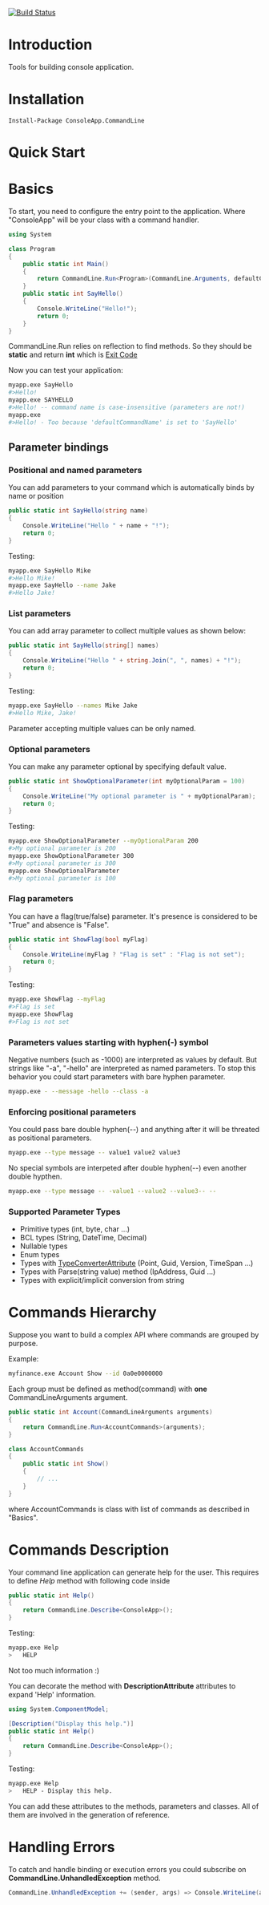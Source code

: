 [![Build Status](https://travis-ci.org/deniszykov/commandline.svg?branch=master)](https://travis-ci.org/deniszykov/commandline)

Introduction
============
Tools for building console application.

Installation
============
```
Install-Package ConsoleApp.CommandLine
```

Quick Start
============
# Basics
To start, you need to configure the entry point to the application. Where "ConsoleApp" will be your class with a command handler.
```csharp
using System

class Program
{
	public static int Main()
	{
		return CommandLine.Run<Program>(CommandLine.Arguments, defaultCommandName: "SayHello")
	}	
	public static int SayHello()
	{
		Console.WriteLine("Hello!");
		return 0;
	}
}
```
CommandLine.Run relies on reflection to find methods. So they should be **static** and return **int** which is [Exit Code](https://en.wikipedia.org/wiki/Exit_status)

Now you can test your application:
```bash
myapp.exe SayHello 
#>Hello!
myapp.exe SAYHELLO
#>Hello! -- command name is case-insensitive (parameters are not!)
myapp.exe 
#>Hello! - Too because 'defaultCommandName' is set to 'SayHello'
```
## Parameter bindings
### Positional and named parameters
You can add parameters to your command which is automatically binds by name or position
```csharp
public static int SayHello(string name)
{
	Console.WriteLine("Hello " + name + "!");
	return 0;
}
```
Testing:
```bash
myapp.exe SayHello Mike 
#>Hello Mike!
myapp.exe SayHello --name Jake
#>Hello Jake!
```

### List  parameters
You can add array parameter to collect multiple values as shown below:
```csharp
public static int SayHello(string[] names)
{
	Console.WriteLine("Hello " + string.Join(", ", names) + "!");
	return 0;
}
```
Testing:
```bash
myapp.exe SayHello --names Mike Jake
#>Hello Mike, Jake!
```
Parameter accepting multiple values can be only named.

### Optional parameters
You can make any parameter optional by specifying default value.
```csharp
public static int ShowOptionalParameter(int myOptionalParam = 100)
{
	Console.WriteLine("My optional parameter is " + myOptionalParam);
	return 0;
}
```
Testing:
```bash
myapp.exe ShowOptionalParameter --myOptionalParam 200
#>My optional parameter is 200
myapp.exe ShowOptionalParameter 300
#>My optional parameter is 300
myapp.exe ShowOptionalParameter
#>My optional parameter is 100
```

### Flag parameters
You can have a flag(true/false) parameter. It's presence is considered to be "True" and absence is "False".
```csharp
public static int ShowFlag(bool myFlag)
{
	Console.WriteLine(myFlag ? "Flag is set" : "Flag is not set");
	return 0;
}
```
Testing:
```bash
myapp.exe ShowFlag --myFlag
#>Flag is set
myapp.exe ShowFlag
#>Flag is not set
```

### Parameters values starting with hyphen(-) symbol
Negative numbers (such as -1000) are interpreted as values by default. But strings like "-a", "-hello" are interpreted as named parameters. 
To stop this behavior you could start parameters with bare hyphen parameter. 
```bash
myapp.exe - --message -hello --class -a
```
### Enforcing positional parameters
You could pass bare double hyphen(--) and anything after it will be threated as positional parameters.
```bash
myapp.exe --type message -- value1 value2 value3
```
No special symbols are interpeted after double hyphen(--) even another double hypthen.
```bash
myapp.exe --type message -- -value1 --value2 --value3-- --
```

### Supported Parameter Types
* Primitive types (int, byte, char ...)
* BCL types (String, DateTime, Decimal)
* Nullable types
* Enum types
* Types with [TypeConverterAttribute](https://msdn.microsoft.com/en-us/library/system.componentmodel.typeconverterattribute(v=vs.110).aspx) (Point, Guid, Version, TimeSpan ...)
* Types with Parse(string value) method (IpAddress, Guid ...)
* Types with explicit/implicit conversion from string

# Сommands Hierarchy
Suppose you want to build a complex API where commands are grouped by purpose. 

Example:
```bash
myfinance.exe Account Show --id 0a0e0000000
```

Each group must be defined as method(command) with **one** CommandLineArguments argument.
```csharp
public static int Account(CommandLineArguments arguments)
{
	return CommandLine.Run<AccountCommands>(arguments);
}

class AccountCommands
{
	public static int Show()
	{
		// ...
	}
}
```
where AccountCommands is class with list of commands as described in "Basics". 

# Commands Description
Your command line application can generate help for the user. This requires to define *Help* method with following code inside
```csharp
public static int Help()
{
	return CommandLine.Describe<ConsoleApp>();
}
```
Testing:
```bash
myapp.exe Help
>	HELP
```
Not too much information :)

You can decorate the method with **DescriptionAttribute** attributes to expand 'Help' information.
```csharp
using System.ComponentModel;

[Description("Display this help.")]
public static int Help()
{
	return CommandLine.Describe<ConsoleApp>();
}
```
Testing:
```bash
myapp.exe Help
>	HELP - Display this help.
```
You can add these attributes to the methods, parameters and classes. All of them are involved in the generation of reference.

# Handling Errors
To catch and handle binding or execution errors you could subscribe on **CommandLine.UnhandledException** method.
```csharp
CommandLine.UnhandledException += (sender, args) => Console.WriteLine(args.ExceptionObject.ToString());
```
